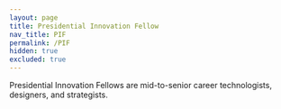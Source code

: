 ```yaml
---
layout: page
title: Presidential Innovation Fellow
nav_title: PIF
permalink: /PIF
hidden: true
excluded: true
---
```


Presidential Innovation Fellows are mid-to-senior career technologists, designers, and strategists.
